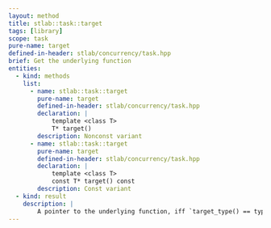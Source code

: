 ```yaml
---
layout: method
title: stlab::task::target
tags: [library]
scope: task
pure-name: target
defined-in-header: stlab/concurrency/task.hpp
brief: Get the underlying function
entities:
  - kind: methods
    list:
      - name: stlab::task::target
        pure-name: target
        defined-in-header: stlab/concurrency/task.hpp 
        declaration: |
            template <class T>
            T* target()
        description: Nonconst variant
      - name: stlab::task::target
        pure-name: target
        defined-in-header: stlab/concurrency/task.hpp 
        declaration: |
            template <class T>
            const T* target() const
        description: Const variant
  - kind: result
    description: |
        A pointer to the underlying function, iff `target_type() == typeid(T)`. Otherwise, `nullptr`.
---
```

